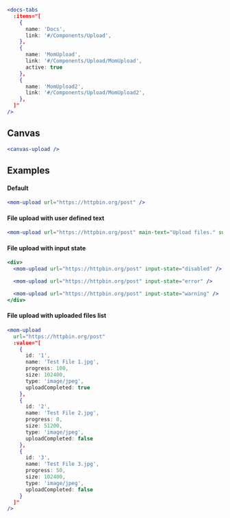 ```jsx noeditor
<docs-tabs
  :items="[
    {
      name: 'Docs',
      link: '#/Components/Upload',
    },
    {
      name: 'MomUpload',
      link: '#/Components/Upload/MomUpload',
      active: true
    },
    {
      name: 'MomUpload2',
      link: '#/Components/Upload/MomUpload2',
    },
  ]"
/>
```

## Canvas

```jsx noeditor
<canvas-upload />
```

## Examples

#### Default

```jsx
<mom-upload url="https://httpbin.org/post" />
```

#### File upload with user defined text

```jsx
<mom-upload url="https://httpbin.org/post" main-text="Upload files." sub-text="Pdf only." />
```

#### File upload with input state

```jsx
<div>
  <mom-upload url="https://httpbin.org/post" input-state="disabled" />

  <mom-upload url="https://httpbin.org/post" input-state="error" />

  <mom-upload url="https://httpbin.org/post" input-state="warning" />
</div>
```

#### File upload with uploaded files list

```jsx
<mom-upload
  url="https://httpbin.org/post"
  :value="[
    {
      id: '1',
      name: 'Test File 1.jpg',
      progress: 100,
      size: 102400,
      type: 'image/jpeg',
      uploadCompleted: true
    },
    {
      id: '2',
      name: 'Test File 2.jpg',
      progress: 0,
      size: 51200,
      type: 'image/jpeg',
      uploadCompleted: false
    },
    {
      id: '3',
      name: 'Test File 3.jpg',
      progress: 50,
      size: 102400,
      type: 'image/jpeg',
      uploadCompleted: false
    }
  ]"
/>
```
